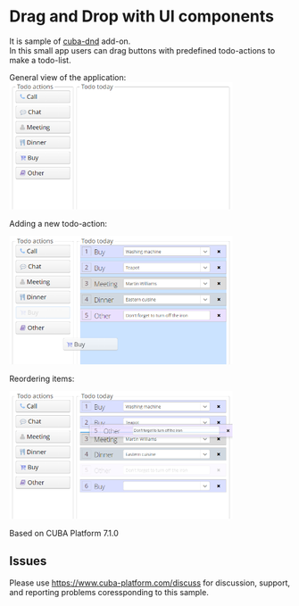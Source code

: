 # Drag and Drop with UI components

It is sample of [cuba-dnd](https://github.com/cuba-platform/cuba-dnd) add-on.  
In this small app users can drag buttons with predefined todo-actions to make a todo-list.

General view of the application:  
<img src="https://raw.githubusercontent.com/cuba-platform/sample-components-dragdrop/master/screenshots/1-General-view.png" width="400" alt="General view of application">

Adding a new todo-action:

<img src="https://raw.githubusercontent.com/cuba-platform/sample-components-dragdrop/master/screenshots/2-Adding-new-to-do-action.png" width="400" alt="Adding new to-do-action">

Reordering items:  

<img src="https://raw.githubusercontent.com/cuba-platform/sample-components-dragdrop/master/screenshots/3-Reordering-items.png" width="400" alt="Reordering items">

Based on CUBA Platform 7.1.0

## Issues
Please use https://www.cuba-platform.com/discuss for discussion, support, and reporting problems coressponding to this sample.
